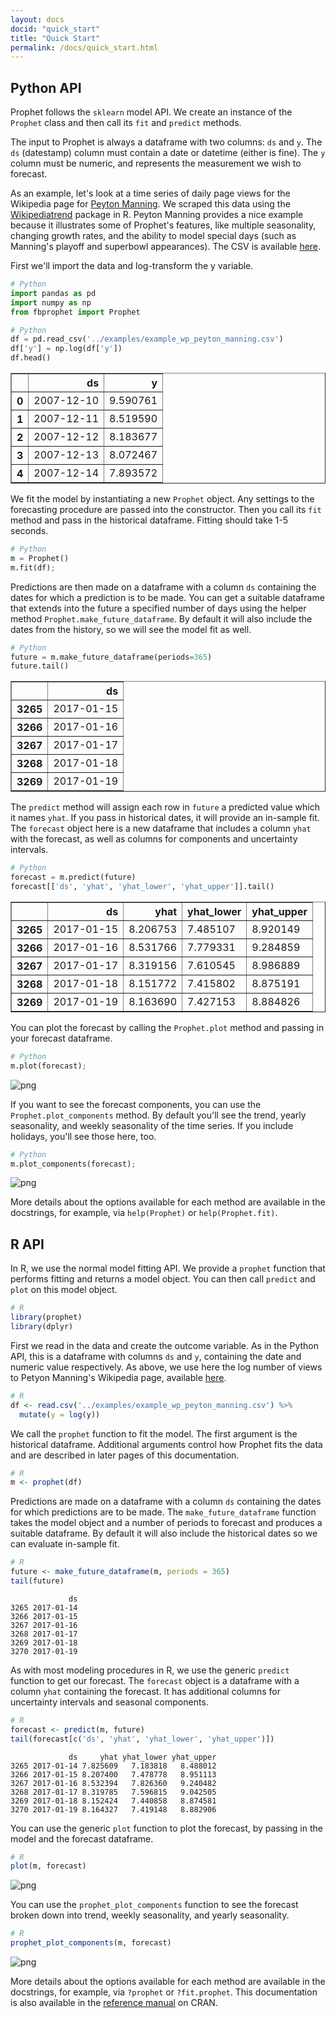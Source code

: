 ```yaml
---
layout: docs
docid: "quick_start"
title: "Quick Start"
permalink: /docs/quick_start.html
---
```

## Python API

Prophet follows the `sklearn` model API.  We create an instance of the `Prophet` class and then call its `fit` and `predict` methods.  

The input to Prophet is always a dataframe with two columns: `ds` and `y`.  The `ds` (datestamp) column must contain a date or datetime (either is fine). The `y` column must be numeric, and represents the measurement we wish to forecast.

As an example, let's look at a time series of daily page views for the Wikipedia page for [Peyton Manning](https://en.wikipedia.org/wiki/Peyton_Manning).  We scraped this data using the [Wikipediatrend](https://cran.r-project.org/web/packages/wikipediatrend/vignettes/using-wikipediatrend.html) package in R.  Peyton Manning provides a nice example because it illustrates some of Prophet's features, like multiple seasonality, changing growth rates, and the ability to model special days (such as Manning's playoff and superbowl appearances). The CSV is available [here](https://github.com/facebook/prophet/blob/master/examples/example_wp_peyton_manning.csv).

First we'll import the data and log-transform the y variable.

```python
# Python
import pandas as pd
import numpy as np
from fbprophet import Prophet
```
```python
# Python
df = pd.read_csv('../examples/example_wp_peyton_manning.csv')
df['y'] = np.log(df['y'])
df.head()
```



<div>
<table border="1" class="dataframe">
  <thead>
    <tr style="text-align: right;">
      <th></th>
      <th>ds</th>
      <th>y</th>
    </tr>
  </thead>
  <tbody>
    <tr>
      <th>0</th>
      <td>2007-12-10</td>
      <td>9.590761</td>
    </tr>
    <tr>
      <th>1</th>
      <td>2007-12-11</td>
      <td>8.519590</td>
    </tr>
    <tr>
      <th>2</th>
      <td>2007-12-12</td>
      <td>8.183677</td>
    </tr>
    <tr>
      <th>3</th>
      <td>2007-12-13</td>
      <td>8.072467</td>
    </tr>
    <tr>
      <th>4</th>
      <td>2007-12-14</td>
      <td>7.893572</td>
    </tr>
  </tbody>
</table>
</div>



We fit the model by instantiating a new `Prophet` object.  Any settings to the forecasting procedure are passed into the constructor.  Then you call its `fit` method and pass in the historical dataframe. Fitting should take 1-5 seconds.

```python
# Python
m = Prophet()
m.fit(df);
```
Predictions are then made on a dataframe with a column `ds` containing the dates for which a prediction is to be made. You can get a suitable dataframe that extends into the future a specified number of days using the helper method `Prophet.make_future_dataframe`. By default it will also include the dates from the history, so we will see the model fit as well. 

```python
# Python
future = m.make_future_dataframe(periods=365)
future.tail()
```



<div>
<table border="1" class="dataframe">
  <thead>
    <tr style="text-align: right;">
      <th></th>
      <th>ds</th>
    </tr>
  </thead>
  <tbody>
    <tr>
      <th>3265</th>
      <td>2017-01-15</td>
    </tr>
    <tr>
      <th>3266</th>
      <td>2017-01-16</td>
    </tr>
    <tr>
      <th>3267</th>
      <td>2017-01-17</td>
    </tr>
    <tr>
      <th>3268</th>
      <td>2017-01-18</td>
    </tr>
    <tr>
      <th>3269</th>
      <td>2017-01-19</td>
    </tr>
  </tbody>
</table>
</div>



The `predict` method will assign each row in `future` a predicted value which it names `yhat`.  If you pass in historical dates, it will provide an in-sample fit. The `forecast` object here is a new dataframe that includes a column `yhat` with the forecast, as well as columns for components and uncertainty intervals.

```python
# Python
forecast = m.predict(future)
forecast[['ds', 'yhat', 'yhat_lower', 'yhat_upper']].tail()
```



<div>
<table border="1" class="dataframe">
  <thead>
    <tr style="text-align: right;">
      <th></th>
      <th>ds</th>
      <th>yhat</th>
      <th>yhat_lower</th>
      <th>yhat_upper</th>
    </tr>
  </thead>
  <tbody>
    <tr>
      <th>3265</th>
      <td>2017-01-15</td>
      <td>8.206753</td>
      <td>7.485107</td>
      <td>8.920149</td>
    </tr>
    <tr>
      <th>3266</th>
      <td>2017-01-16</td>
      <td>8.531766</td>
      <td>7.779331</td>
      <td>9.284859</td>
    </tr>
    <tr>
      <th>3267</th>
      <td>2017-01-17</td>
      <td>8.319156</td>
      <td>7.610545</td>
      <td>8.986889</td>
    </tr>
    <tr>
      <th>3268</th>
      <td>2017-01-18</td>
      <td>8.151772</td>
      <td>7.415802</td>
      <td>8.875191</td>
    </tr>
    <tr>
      <th>3269</th>
      <td>2017-01-19</td>
      <td>8.163690</td>
      <td>7.427153</td>
      <td>8.884826</td>
    </tr>
  </tbody>
</table>
</div>



You can plot the forecast by calling the `Prophet.plot` method and passing in your forecast dataframe.

```python
# Python
m.plot(forecast);
```
 
![png](/prophet/static/quick_start_files/quick_start_12_0.png) 


If you want to see the forecast components, you can use the `Prophet.plot_components` method.  By default you'll see the trend, yearly seasonality, and weekly seasonality of the time series.  If you include holidays, you'll see those here, too.

```python
# Python
m.plot_components(forecast);
```
 
![png](/prophet/static/quick_start_files/quick_start_14_0.png) 


More details about the options available for each method are available in the docstrings, for example, via `help(Prophet)` or `help(Prophet.fit)`.

## R API

In R, we use the normal model fitting API.  We provide a `prophet` function that performs fitting and returns a model object.  You can then call `predict` and `plot` on this model object.

```R
# R
library(prophet)
library(dplyr)
```
First we read in the data and create the outcome variable. As in the Python API, this is a dataframe with columns `ds` and `y`, containing the date and numeric value respectively. As above, we use here the log number of views to Petyon Manning's Wikipedia page, available [here](https://github.com/facebook/prophet/blob/master/examples/example_wp_peyton_manning.csv).

```R
# R
df <- read.csv('../examples/example_wp_peyton_manning.csv') %>%
  mutate(y = log(y))
```
We call the `prophet` function to fit the model.  The first argument is the historical dataframe.  Additional arguments control how Prophet fits the data and are described in later pages of this documentation.

```R
# R
m <- prophet(df)
```
Predictions are made on a dataframe with a column `ds` containing the dates for which predictions are to be made. The `make_future_dataframe` function takes the model object and a number of periods to forecast and produces a suitable dataframe. By default it will also include the historical dates so we can evaluate in-sample fit.

```R
# R
future <- make_future_dataframe(m, periods = 365)
tail(future)
```

                 ds
    3265 2017-01-14
    3266 2017-01-15
    3267 2017-01-16
    3268 2017-01-17
    3269 2017-01-18
    3270 2017-01-19



As with most modeling procedures in R, we use the generic `predict` function to get our forecast. The `forecast` object is a dataframe with a column `yhat` containing the forecast. It has additional columns for uncertainty intervals and seasonal components.

```R
# R
forecast <- predict(m, future)
tail(forecast[c('ds', 'yhat', 'yhat_lower', 'yhat_upper')])
```

                 ds     yhat yhat_lower yhat_upper
    3265 2017-01-14 7.825609   7.183818   8.488012
    3266 2017-01-15 8.207400   7.478778   8.951113
    3267 2017-01-16 8.532394   7.826360   9.240482
    3268 2017-01-17 8.319785   7.596815   9.042505
    3269 2017-01-18 8.152424   7.440858   8.874581
    3270 2017-01-19 8.164327   7.419148   8.882906



You can use the generic `plot` function to plot the forecast, by passing in the model and the forecast dataframe.

```R
# R
plot(m, forecast)
```
 
![png](/prophet/static/quick_start_files/quick_start_27_0.png) 


You can use the `prophet_plot_components` function to see the forecast broken down into trend, weekly seasonality, and yearly seasonality.

```R
# R
prophet_plot_components(m, forecast)
```
 
![png](/prophet/static/quick_start_files/quick_start_29_0.png) 


More details about the options available for each method are available in the docstrings, for example, via `?prophet` or `?fit.prophet`. This documentation is also available in the [reference manual](https://cran.r-project.org/web/packages/prophet/prophet.pdf) on CRAN.

